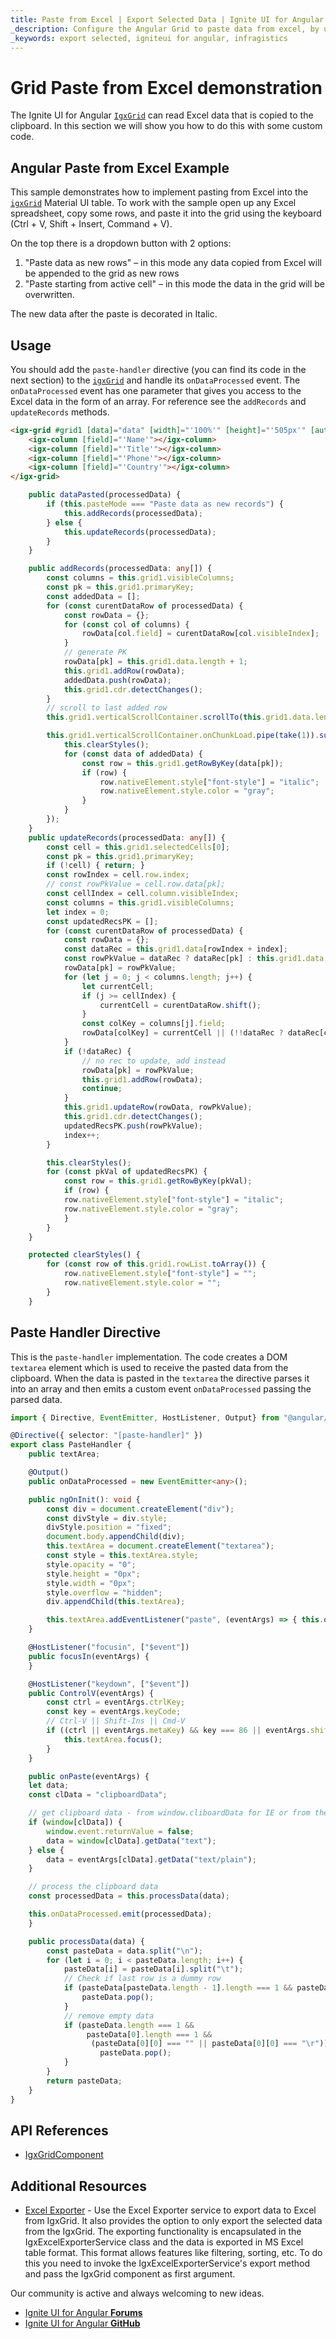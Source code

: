 ```yaml
---
title: Paste from Excel | Export Selected Data | Ignite UI for Angular | infragistics 
_description: Configure the Angular Grid to paste data from excel, by using rich and performant API with less code, and use the rich API do export selected grid data easily.
_keywords: export selected, igniteui for angular, infragistics
---
```


# Grid Paste from Excel demonstration

The Ignite UI for Angular [`IgxGrid`]({environment:angularApiUrl}/classes/igxgridcomponent.html) can read Excel data that is copied to the clipboard. In this section we will show you how to do this with some custom code.

## Angular Paste from Excel Example

This sample demonstrates how to implement pasting from Excel into the [`igxGrid`]({environment:angularApiUrl}/classes/igxgridcomponent.html) Material UI table.
To work with the sample open up any Excel spreadsheet, copy some rows, and paste it into the grid using the keyboard (Ctrl + V, Shift + Insert, Command + V).

On the top there is a dropdown button with 2 options:
<ol>
<li>"Paste data as new rows" – in this mode any data copied from Excel will be appended to the grid as new rows</li>
<li>"Paste starting from active cell" – in this mode the data in the grid will be overwritten.</li>
</ol>

The new data after the paste is decorated in Italic.


<code-view style="height: 570px;" 
           data-demos-base-url="{environment:demosBaseUrl}" 
           iframe-src="{environment:demosBaseUrl}/grid/grid-paste" alt="Angular Paste from Excel Example">
</code-view>

<div class="divider"></div>

## Usage

You should add the `paste-handler` directive (you can find its code in the next section) to the [`igxGrid`]({environment:angularApiUrl}/classes/igxgridcomponent.html) and handle its `onDataProcessed` event. The `onDataProcessed` event has one parameter that gives you access to the Excel data in the form of an array. For reference see the `addRecords` and `updateRecords` methods.

```html
<igx-grid #grid1 [data]="data" [width]="'100%'" [height]="'505px'" [autoGenerate]="false" paste-handler (onDataProcessed)="dataPasted($event)" [primaryKey]="'ID'">
    <igx-column [field]="'Name'"></igx-column>
    <igx-column [field]="'Title'"></igx-column>
    <igx-column [field]="'Phone'"></igx-column>
    <igx-column [field]="'Country'"></igx-column>
</igx-grid>
```

```typescript
    public dataPasted(processedData) {
        if (this.pasteMode === "Paste data as new records") {
            this.addRecords(processedData);
        } else {
            this.updateRecords(processedData);
        }
    }

    public addRecords(processedData: any[]) {
        const columns = this.grid1.visibleColumns;
        const pk = this.grid1.primaryKey;
        const addedData = [];
        for (const curentDataRow of processedData) {
            const rowData = {};
            for (const col of columns) {
                rowData[col.field] = curentDataRow[col.visibleIndex];
            }
            // generate PK
            rowData[pk] = this.grid1.data.length + 1;
            this.grid1.addRow(rowData);
            addedData.push(rowData);
            this.grid1.cdr.detectChanges();
        }
        // scroll to last added row
        this.grid1.verticalScrollContainer.scrollTo(this.grid1.data.length);

        this.grid1.verticalScrollContainer.onChunkLoad.pipe(take(1)).subscribe(() => {
            this.clearStyles();
            for (const data of addedData) {
                const row = this.grid1.getRowByKey(data[pk]);
                if (row) {
                    row.nativeElement.style["font-style"] = "italic";
                    row.nativeElement.style.color = "gray";
                }
            }
        });
    }
    public updateRecords(processedData: any[]) {
        const cell = this.grid1.selectedCells[0];
        const pk = this.grid1.primaryKey;
        if (!cell) { return; }
        const rowIndex = cell.row.index;
        // const rowPkValue = cell.row.data[pk];
        const cellIndex = cell.column.visibleIndex;
        const columns = this.grid1.visibleColumns;
        let index = 0;
        const updatedRecsPK = [];
        for (const curentDataRow of processedData) {
            const rowData = {};
            const dataRec = this.grid1.data[rowIndex + index];
            const rowPkValue = dataRec ? dataRec[pk] : this.grid1.data.length + 1;
            rowData[pk] = rowPkValue;
            for (let j = 0; j < columns.length; j++) {
                let currentCell;
                if (j >= cellIndex) {
                    currentCell = curentDataRow.shift();
                }
                const colKey = columns[j].field;
                rowData[colKey] = currentCell || (!!dataRec ? dataRec[colKey] : null);
            }
            if (!dataRec) {
                // no rec to update, add instead
                rowData[pk] = rowPkValue;
                this.grid1.addRow(rowData);
                continue;
            }
            this.grid1.updateRow(rowData, rowPkValue);
            this.grid1.cdr.detectChanges();
            updatedRecsPK.push(rowPkValue);
            index++;
        }

        this.clearStyles();
        for (const pkVal of updatedRecsPK) {
            const row = this.grid1.getRowByKey(pkVal);
            if (row) {
            row.nativeElement.style["font-style"] = "italic";
            row.nativeElement.style.color = "gray";
            }
        }
    }

    protected clearStyles() {
        for (const row of this.grid1.rowList.toArray()) {
            row.nativeElement.style["font-style"] = "";
            row.nativeElement.style.color = "";
        }
    }
```
<div class="divider"></div>

## Paste Handler Directive

This is the `paste-handler` implementation. The code creates a DOM `textarea` element which is used to receive the pasted data from the clipboard. When the data is pasted in the `textarea` the directive parses it into an array and then emits a custom event `onDataProcessed` passing the parsed data.

```typescript
import { Directive, EventEmitter, HostListener, Output} from "@angular/core";

@Directive({ selector: "[paste-handler]" })
export class PasteHandler {
    public textArea;

    @Output()
    public onDataProcessed = new EventEmitter<any>();

    public ngOnInit(): void {
        const div = document.createElement("div");
        const divStyle = div.style;
        divStyle.position = "fixed";
        document.body.appendChild(div);
        this.textArea = document.createElement("textarea");
        const style = this.textArea.style;
        style.opacity = "0";
        style.height = "0px";
        style.width = "0px";
        style.overflow = "hidden";
        div.appendChild(this.textArea);

        this.textArea.addEventListener("paste", (eventArgs) => { this.onPaste(eventArgs); });
    }

    @HostListener("focusin", ["$event"])
    public focusIn(eventArgs) {
    }

    @HostListener("keydown", ["$event"])
    public ControlV(eventArgs) {
        const ctrl = eventArgs.ctrlKey;
        const key = eventArgs.keyCode;
        // Ctrl-V || Shift-Ins || Cmd-V
        if ((ctrl || eventArgs.metaKey) && key === 86 || eventArgs.shiftKey && key === 45) {
            this.textArea.focus();
        }
    }

    public onPaste(eventArgs) {
    let data;
    const clData = "clipboardData";

    // get clipboard data - from window.cliboardData for IE or from the original event's arguments.
    if (window[clData]) {
        window.event.returnValue = false;
        data = window[clData].getData("text");
    } else {
        data = eventArgs[clData].getData("text/plain");
    }

    // process the clipboard data
    const processedData = this.processData(data);

    this.onDataProcessed.emit(processedData);
    }

    public processData(data) {
        const pasteData = data.split("\n");
        for (let i = 0; i < pasteData.length; i++) {
            pasteData[i] = pasteData[i].split("\t");
            // Check if last row is a dummy row
            if (pasteData[pasteData.length - 1].length === 1 && pasteData[pasteData.length - 1][0] === "") {
                pasteData.pop();
            }
            // remove empty data
            if (pasteData.length === 1 &&
                 pasteData[0].length === 1 &&
                  (pasteData[0][0] === "" || pasteData[0][0] === "\r")) {
                    pasteData.pop();
            }
        }
        return pasteData;
    }
}

```

## API References
* [IgxGridComponent]({environment:angularApiUrl}/classes/igxgridcomponent.html)

## Additional Resources
<div class="divider--half"></div>

* [Excel Exporter](export-excel.md) - Use the Excel Exporter service to export data to Excel from IgxGrid. It also provides the option to only export the selected data from the IgxGrid. The exporting functionality is encapsulated in the IgxExcelExporterService class and the data is exported in MS Excel table format. This format allows features like filtering, sorting, etc. To do this you need to invoke the IgxExcelExporterService's export method and pass the IgxGrid component as first argument.

<div class="divider--half"></div>
Our community is active and always welcoming to new ideas.

* [Ignite UI for Angular **Forums**](https://www.infragistics.com/community/forums/f/ignite-ui-for-angular)
* [Ignite UI for Angular **GitHub**](https://github.com/IgniteUI/igniteui-angular)
